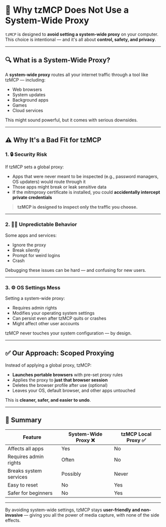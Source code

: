 # 🚫 Why tzMCP Does Not Use a System-Wide Proxy

`tzMCP` is designed to **avoid setting a system-wide proxy** on your computer. This choice is intentional — and it's all about **control, safety, and privacy**.

---

## 🔍 What is a System-Wide Proxy?

A **system-wide proxy** routes all your internet traffic through a tool like tzMCP — including:
- Web browsers
- System updates
- Background apps
- Games
- Cloud services

This might sound powerful, but it comes with serious downsides.

---

## ⚠️ Why It's a Bad Fit for tzMCP

### 1. 🔒 Security Risk

If tzMCP sets a global proxy:
- Apps that were never meant to be inspected (e.g., password managers, OS updaters) would route through it
- Those apps might break or leak sensitive data
- If the mitmproxy certificate is installed, you could **accidentally intercept private credentials**

> **tzMCP is designed to inspect only the traffic you choose.**

---

### 2. 😵‍💫 Unpredictable Behavior

Some apps and services:
- Ignore the proxy
- Break silently
- Prompt for weird logins
- Crash

Debugging these issues can be hard — and confusing for new users.

---

### 3. ⚙️ OS Settings Mess

Setting a system-wide proxy:
- Requires admin rights
- Modifies your operating system settings
- Can persist even after tzMCP quits or crashes
- Might affect other user accounts

tzMCP never touches your system configuration — by design.

---

## ✅ Our Approach: Scoped Proxying

Instead of applying a global proxy, tzMCP:
- **Launches portable browsers** with pre-set proxy rules
- Applies the proxy to **just that browser session**
- Deletes the browser profile after use (optional)
- Leaves your OS, default browser, and other apps untouched

This is **cleaner, safer, and easier to undo**.

---

## 🧠 Summary

| Feature                  | System-Wide Proxy ❌ | tzMCP Local Proxy ✅ |
|--------------------------|----------------------|----------------------|
| Affects all apps         | Yes                  | No                   |
| Requires admin rights    | Often                | No                   |
| Breaks system services   | Possibly             | Never                |
| Easy to reset            | No                   | Yes                  |
| Safer for beginners      | No                   | Yes                  |

---

By avoiding system-wide settings, tzMCP stays **user-friendly and non-invasive** — giving you all the power of media capture, with none of the side effects.

